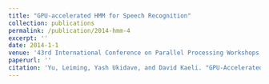 ```yaml
---
title: "GPU-accelerated HMM for Speech Recognition"
collection: publications
permalink: /publication/2014-hmm-4
excerpt: ''
date: 2014-1-1
venue: '43rd International Conference on Parallel Processing Workshops'
paperurl: ''
citation: 'Yu, Leiming, Yash Ukidave, and David Kaeli. "GPU-Accelerated HMM for speech recognition." In 2014 43rd International Conference on Parallel Processing Workshops, pp. 395-402. IEEE, 2014.'
---
```

